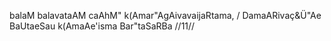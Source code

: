 balaM balavataAM caAhM" k(Amar"AgAivavaijaRtama, /
DamaARivaç&Ü"Ae BaUtaeSau k(AmaAe'isma Bar"taSaRBa //11//
